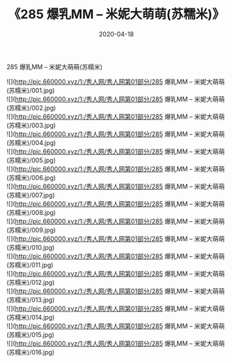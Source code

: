 ﻿---
layout: post
title:  《285 爆乳MM – 米妮大萌萌(苏糯米)》
date:   2020-04-18
img: http://pic.660000.xyz/1:/秀人网/秀人网第01部分/285 爆乳MM – 米妮大萌萌(苏糯米)/000.jpg
categories: [美女, 清纯, 唯美]
---

285 爆乳MM – 米妮大萌萌(苏糯米)

  ![](http://pic.660000.xyz/1:/秀人网/秀人网第01部分/285 爆乳MM – 米妮大萌萌(苏糯米)/001.jpg) <br> ![](http://pic.660000.xyz/1:/秀人网/秀人网第01部分/285 爆乳MM – 米妮大萌萌(苏糯米)/002.jpg) <br> ![](http://pic.660000.xyz/1:/秀人网/秀人网第01部分/285 爆乳MM – 米妮大萌萌(苏糯米)/003.jpg) <br> ![](http://pic.660000.xyz/1:/秀人网/秀人网第01部分/285 爆乳MM – 米妮大萌萌(苏糯米)/004.jpg) <br> ![](http://pic.660000.xyz/1:/秀人网/秀人网第01部分/285 爆乳MM – 米妮大萌萌(苏糯米)/005.jpg) <br> ![](http://pic.660000.xyz/1:/秀人网/秀人网第01部分/285 爆乳MM – 米妮大萌萌(苏糯米)/006.jpg) <br> ![](http://pic.660000.xyz/1:/秀人网/秀人网第01部分/285 爆乳MM – 米妮大萌萌(苏糯米)/007.jpg) <br> ![](http://pic.660000.xyz/1:/秀人网/秀人网第01部分/285 爆乳MM – 米妮大萌萌(苏糯米)/008.jpg) <br> ![](http://pic.660000.xyz/1:/秀人网/秀人网第01部分/285 爆乳MM – 米妮大萌萌(苏糯米)/009.jpg) <br> ![](http://pic.660000.xyz/1:/秀人网/秀人网第01部分/285 爆乳MM – 米妮大萌萌(苏糯米)/010.jpg) <br> ![](http://pic.660000.xyz/1:/秀人网/秀人网第01部分/285 爆乳MM – 米妮大萌萌(苏糯米)/011.jpg) <br> ![](http://pic.660000.xyz/1:/秀人网/秀人网第01部分/285 爆乳MM – 米妮大萌萌(苏糯米)/012.jpg) <br> ![](http://pic.660000.xyz/1:/秀人网/秀人网第01部分/285 爆乳MM – 米妮大萌萌(苏糯米)/013.jpg) <br> ![](http://pic.660000.xyz/1:/秀人网/秀人网第01部分/285 爆乳MM – 米妮大萌萌(苏糯米)/014.jpg) <br> ![](http://pic.660000.xyz/1:/秀人网/秀人网第01部分/285 爆乳MM – 米妮大萌萌(苏糯米)/015.jpg) <br> ![](http://pic.660000.xyz/1:/秀人网/秀人网第01部分/285 爆乳MM – 米妮大萌萌(苏糯米)/016.jpg) <br>